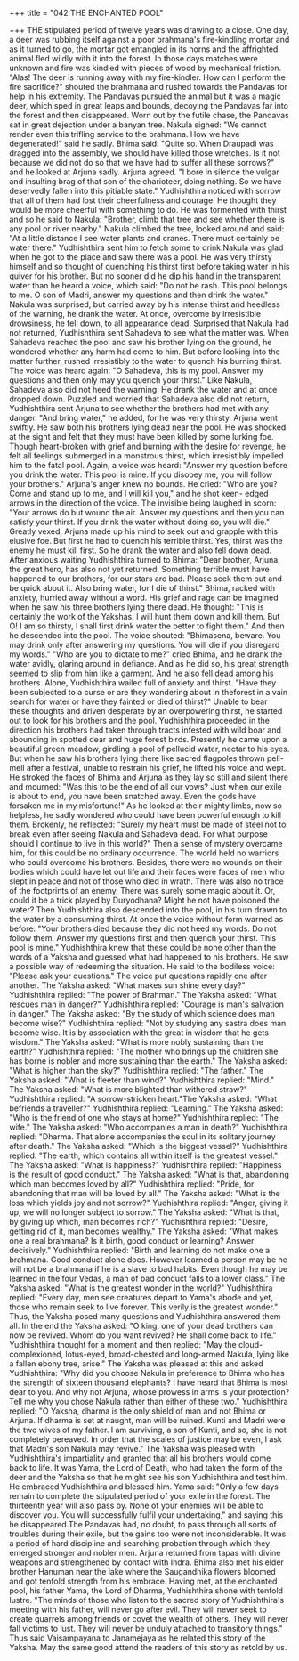 +++
title = "042 THE ENCHANTED POOL"

+++
THE stipulated period of twelve years was
drawing to a close.
One day, a deer was rubbing itself against
a poor brahmana's fire-kindling mortar
and as it turned to go, the mortar got
entangled in its horns and the affrighted
animal fled wildly with it into the forest.
In those days matches were unknown and
fire was kindled with pieces of wood by
mechanical friction.
"Alas! The deer is running away with my
fire-kindler. How can I perform the fire
sacrifice?" shouted the brahmana and
rushed towards the Pandavas for help in
his extremity.
The Pandavas pursued the animal but it
was a magic deer, which sped in great
leaps and bounds, decoying the Pandavas
far into the forest and then disappeared.
Worn out by the futile chase, the
Pandavas sat in great dejection under a
banyan tree.
Nakula sighed: "We cannot render even
this trifling service to the brahmana. How
we have degenerated!" said he sadly.
Bhima said: "Quite so. When Draupadi
was dragged into the assembly, we should
have killed those wretches. Is it not
because we did not do so that we have had
to suffer all these sorrows?" and he looked
at Arjuna sadly.
Arjuna agreed. "I bore in silence the
vulgar and insulting brag of that son of the
charioteer, doing nothing. So we have
deservedly fallen into this pitiable state."
Yudhishthira noticed with sorrow that all
of them had lost their cheerfulness and
courage. He thought they would be more
cheerful with something to do. He was
tormented with thirst and so he said to
Nakula: "Brother, climb that tree and see
whether there is any pool or river nearby."
Nakula climbed the tree, looked around
and said: "At a little distance I see water
plants and cranes. There must certainly be
water there."
Yudhishthira sent him to fetch some to
drink.Nakula was glad when he got to the place
and saw there was a pool. He was very
thirsty himself and so thought of
quenching his thirst first before taking
water in his quiver for his brother. But no
sooner did he dip his hand in the
transparent water than he heard a voice,
which said:
"Do not be rash. This pool belongs to me.
O son of Madri, answer my questions and
then drink the water."
Nakula was surprised, but carried away by
his intense thirst and heedless of the
warning, he drank the water. At once,
overcome by irresistible drowsiness, he
fell down, to all appearance dead.
Surprised that Nakula had not returned,
Yudhishthira sent Sahadeva to see what
the matter was. When Sahadeva reached
the pool and saw his brother lying on the
ground, he wondered whether any harm
had come to him. But before looking into
the matter further, rushed irresistibly to
the water to quench his burning thirst.
The voice was heard again: "O Sahadeva,
this is my pool. Answer my questions and
then only may you quench your thirst."
Like Nakula, Sahadeva also did not heed
the warning. He drank the water and at
once dropped down.
Puzzled and worried that Sahadeva also
did not return, Yudhishthira sent Arjuna to
see whether the brothers had met with any
danger. "And bring water," he added, for
he was very thirsty.
Arjuna went swiftly. He saw both his
brothers lying dead near the pool. He was
shocked at the sight and felt that they
must have been killed by some lurking
foe.
Though heart-broken with grief and
burning with the desire for revenge, he
felt all feelings submerged in a monstrous
thirst, which irresistibly impelled him to
the fatal pool. Again, a voice was heard:
"Answer my question before you drink the
water. This pool is mine. If you disobey
me, you will follow your brothers."
Arjuna's anger knew no bounds. He cried:
"Who are you? Come and stand up to me,
and I will kill you," and he shot keen-
edged arrows in the direction of the voice.
The invisible being laughed in scorn:
"Your arrows do but wound the air.
Answer my questions and then you can
satisfy your thirst. If you drink the water
without doing so, you will die."
Greatly vexed, Arjuna made up his mind
to seek out and grapple with this elusive
foe. But first he had to quench his terrible
thirst. Yes, thirst was the enemy he must
kill first. So he drank the water and also
fell down dead.
After anxious waiting Yudhishthira turned
to Bhima: "Dear brother, Arjuna, the great
hero, has also not yet returned. Something
terrible must have happened to our
brothers, for our stars are bad. Please seek
them out and be quick about it. Also bring
water, for I die of thirst." Bhima, racked
with anxiety, hurried away without a
word.
His grief and rage can be imagined when
he saw his three brothers lying there dead.
He thought: "This is certainly the work of
the Yakshas. I will hunt them down and
kill them. But O! I am so thirsty, I shall
first drink water the better to fight them."
And then he descended into the pool.
The voice shouted: "Bhimasena, beware.
You may drink only after answering my
questions. You will die if you disregard
my words."
"Who are you to dictate to me?" cried
Bhima, and he drank the water avidly,
glaring around in defiance. And as he did
so, his great strength seemed to slip from
him like a garment. And he also fell dead
among his brothers.
Alone, Yudhishthira wailed full of anxiety
and thirst. "Have they been subjected to a
curse or are they wandering about in theforest in a vain search for water or have
they fainted or died of thirst?"
Unable to bear these thoughts and driven
desperate by an overpowering thirst, he
started out to look for his brothers and the
pool.
Yudhishthira proceeded in the direction
his brothers had taken through tracts
infested with wild boar and abounding in
spotted dear and huge forest birds.
Presently he came upon a beautiful green
meadow, girdling a pool of pellucid water,
nectar to his eyes.
But when he saw his brothers lying there
like sacred flagpoles thrown pell-mell
after a festival, unable to restrain his grief,
he lifted his voice and wept. He stroked
the faces of Bhima and Arjuna as they lay
so still and silent there and mourned:
"Was this to be the end of all our vows?
Just when our exile is about to end, you
have been snatched away. Even the gods
have forsaken me in my misfortune!"
As he looked at their mighty limbs, now
so helpless, he sadly wondered who could
have been powerful enough to kill them.
Brokenly, he reflected: "Surely my heart
must be made of steel not to break even
after seeing Nakula and Sahadeva dead.
For what purpose should I continue to live
in this world?"
Then a sense of mystery overcame him,
for this could be no ordinary occurrence.
The world held no warriors who could
overcome his brothers. Besides, there
were no wounds on their bodies which
could have let out life and their faces were
faces of men who slept in peace and not of
those who died in wrath.
There was also no trace of the footprints
of an enemy. There was surely some
magic about it. Or, could it be a trick
played by Duryodhana? Might he not
have
poisoned
the
water?
Then
Yudhishthira also descended into the pool,
in his turn drawn to the water by a
consuming thirst.
At once the voice without form warned as
before: "Your brothers died because they
did not heed my words. Do not follow
them. Answer my questions first and then
quench your thirst. This pool is mine."
Yudhishthira knew that these could be
none other than the words of a Yaksha
and guessed what had happened to his
brothers. He saw a possible way of
redeeming the situation.
He said to the bodiless voice: "Please ask
your questions." The voice put questions
rapidly one after another.
The Yaksha asked: "What makes sun
shine every day?"
Yudhishthira replied: "The power of
Brahman."
The Yaksha asked: "What rescues man in
danger?"
Yudhishthira replied: "Courage is man's
salvation in danger."
The Yaksha asked: "By the study of which
science does man become wise?"
Yudhishthira replied: "Not by studying
any sastra does man become wise. It is by
association with the great in wisdom that
he gets wisdom."
The Yaksha asked: "What is more nobly
sustaining than the earth?"
Yudhishthira replied: "The mother who
brings up the children she has borne is
nobler and more sustaining than the
earth."
The Yaksha asked: "What is higher than
the sky?"
Yudhishthira replied: "The father."
The Yaksha asked: "What is fleeter than
wind?"
Yudhishthira replied: "Mind."
The Yaksha asked: "What is more
blighted than withered straw?"
Yudhishthira replied: "A sorrow-stricken
heart."The Yaksha asked: "What befriends a
traveller?"
Yudhishthira replied: "Learning."
The Yaksha asked: "Who is the friend of
one who stays at home?"
Yudhishthira replied: "The wife."
The Yaksha asked: "Who accompanies a
man in death?"
Yudhishthira replied: "Dharma. That
alone accompanies the soul in its solitary
journey after death."
The Yaksha asked: "Which is the biggest
vessel?"
Yudhishthira replied: "The earth, which
contains all within itself is the greatest
vessel."
The Yaksha asked: "What is happiness?"
Yudhishthira replied: "Happiness is the
result of good conduct."
The Yaksha asked: "What is that,
abandoning which man becomes loved by
all?"
Yudhishthira
replied:
"Pride,
for
abandoning that man will be loved by all."
The Yaksha asked: "What is the loss
which yields joy and not sorrow?"
Yudhishthira replied: "Anger, giving it up,
we will no longer subject to sorrow."
The Yaksha asked: "What is that, by
giving up which, man becomes rich?"
Yudhishthira replied: "Desire, getting rid
of it, man becomes wealthy."
The Yaksha asked: "What makes one a
real brahmana? Is it birth, good conduct or
learning? Answer decisively."
Yudhishthira replied: "Birth and learning
do not make one a brahmana. Good
conduct alone does. However learned a
person may be he will not be a brahmana
if he is a slave to bad habits. Even though
he may be learned in the four Vedas, a
man of bad conduct falls to a lower class."
The Yaksha asked: "What is the greatest
wonder in the world?"
Yudhishthira replied: "Every day, men see
creatures depart to Yama's abode and yet,
those who remain seek to live forever.
This verily is the greatest wonder."
Thus, the Yaksha posed many questions
and Yudhishthira answered them all.
In the end the Yaksha asked: "O king, one
of your dead brothers can now be revived.
Whom do you want revived? He shall
come back to life."
Yudhishthira thought for a moment and
then
replied:
"May
the
cloud-
complexioned, lotus-eyed, broad-chested
and long-armed Nakula, lying like a fallen
ebony tree, arise."
The Yaksha was pleased at this and asked
Yudhishthira: "Why did you choose
Nakula in preference to Bhima who has
the
strength
of
sixteen
thousand
elephants? I have heard that Bhima is
most dear to you. And why not Arjuna,
whose prowess in arms is your protection?
Tell me why you chose Nakula rather than
either of these two."
Yudhishthira replied: "O Yaksha, dharma
is the only shield of man and not Bhima or
Arjuna. If dharma is set at naught, man
will be ruined. Kunti and Madri were the
two wives of my father. I am surviving, a
son of Kunti, and so, she is not completely
bereaved. In order that the scales of
justice may be even, I ask that Madri's son
Nakula may revive." The Yaksha was
pleased with Yudhishthira's impartiality
and granted that all his brothers would
come back to life.
It was Yama, the Lord of Death, who had
taken the form of the deer and the Yaksha
so that he might see his son Yudhishthira
and test him. He embraced Yudhishthira
and blessed him.
Yama said: "Only a few days remain to
complete the stipulated period of your
exile in the forest. The thirteenth year will
also pass by. None of your enemies will
be able to discover you. You will
successfully fulfil your undertaking," and
saying this he disappeared.The Pandavas had, no doubt, to pass
through all sorts of troubles during their
exile, but the gains too were not
inconsiderable. It was a period of hard
discipline
and
searching
probation
through which they emerged stronger and
nobler men.
Arjuna returned from tapas with divine
weapons and strengthened by contact with
Indra. Bhima also met his elder brother
Hanuman near the lake where the
Saugandhika flowers bloomed and got
tenfold strength from his embrace. Having
met, at the enchanted pool, his father
Yama, the Lord of Dharma, Yudhishthira
shone with tenfold lustre.
"The minds of those who listen to the
sacred story of Yudhishthira's meeting
with his father, will never go after evil.
They will never seek to create quarrels
among friends or covet the wealth of
others. They will never fall victims to lust.
They will never be unduly attached to
transitory
things."
Thus
said
Vaisampayana to Janamejaya as he related
this story of the Yaksha. May the same
good attend the readers of this story as
retold by us.